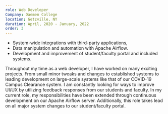 ```yaml
---
role: Web Developer
Company: Daemen College
location: Getzville, NY
duration: April, 2020 - January, 2022
order: 3
---
```

* System-wide integrations with third-party applications,
* Data manipulation and automation with Apache Airflow.
* Development and improvement of student/faculty portal and included systems.

Throughout my time as a web developer, I have worked on many exciting projects. From small minor tweaks and changes to established systems to leading development on large-scale systems like that of our COVID-19 Campus Clearance system. I am constantly looking for ways to improve UI/UX by utilizing feedback responses from our students and faculty. In my current role, my responsibilities have been extended through continuous development on our Apache Airflow server. Additionally, this role takes lead on all major system changes to our student/faculty portal.